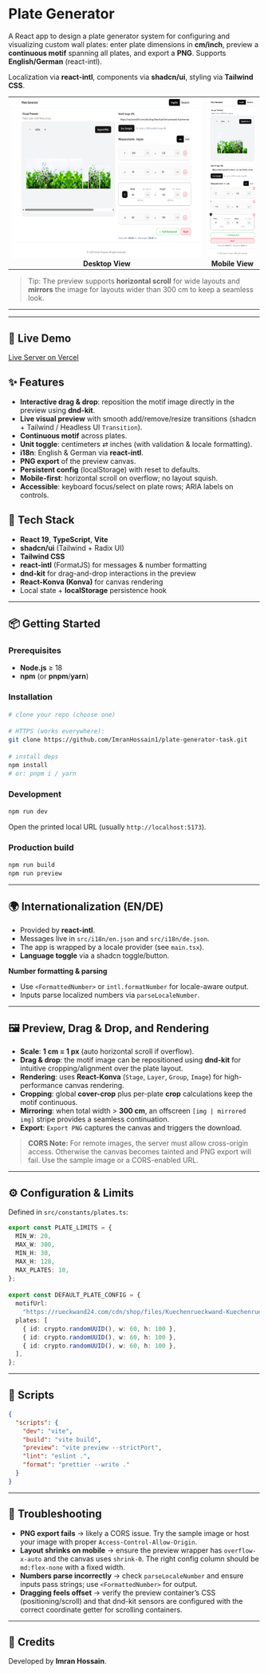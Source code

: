 # Plate Generator

A React app to design a plate generator system for configuring and visualizing custom wall plates: enter plate dimensions in **cm/inch**, preview a **continuous motif** spanning all plates, and export a **PNG**. Supports **English/German** (react-intl).

Localization via **react-intl**, components via **shadcn/ui**, styling via **Tailwind CSS**.

<table align="center">
  <tr>
    <td align="center">
      <img src="./docs/images/preview.png" alt="Desktop preview" height="320" /><br/>
      <b>Desktop View</b>
    </td>
    <td align="center">
      <img src="./docs/images/mobile-preview.png" alt="Mobile preview" height="320" /><br/>
      <b>Mobile View</b>
    </td>
  </tr>
</table>

> Tip: The preview supports **horizontal scroll** for wide layouts and **mirrors** the image for layouts wider than 300 cm to keep a seamless look.

---

---

## 🔗 Live Demo

[Live Server on Vercel](https://plate-generator-task.vercel.app/)

## ✨ Features

- **Interactive drag & drop**: reposition the motif image directly in the preview using **dnd-kit**.
- **Live visual preview** with smooth add/remove/resize transitions (shadcn + Tailwind / Headless UI `Transition`).
- **Continuous motif** across plates.
- **Unit toggle**: centimeters ⇄ inches (with validation & locale formatting).
- **i18n**: English & German via **react-intl**.
- **PNG export** of the preview canvas.
- **Persistent config** (localStorage) with reset to defaults.
- **Mobile-first**: horizontal scroll on overflow; no layout squish.
- **Accessible**: keyboard focus/select on plate rows; ARIA labels on controls.

## 🧱 Tech Stack

- **React 19**, **TypeScript**, **Vite**
- **shadcn/ui** (Tailwind + Radix UI)
- **Tailwind CSS**
- **react-intl** (FormatJS) for messages & number formatting
- **dnd-kit** for drag-and-drop interactions in the preview
- **React-Konva (Konva)** for canvas rendering
- Local state + **localStorage** persistence hook

---

## 📦 Getting Started

### Prerequisites

- **Node.js** ≥ 18
- **npm** (or **pnpm**/**yarn**)

### Installation

```bash
# clone your repo (choose one)

# HTTPS (works everywhere):
git clone https://github.com/ImranHossain1/plate-generator-task.git

# install deps
npm install
# or: pnpm i / yarn
```

### Development

```bash
npm run dev
```

Open the printed local URL (usually `http://localhost:5173`).

### Production build

```bash
npm run build
npm run preview
```

---

## 🌍 Internationalization (EN/DE)

- Provided by **react-intl**.
- Messages live in `src/i18n/en.json` and `src/i18n/de.json`.
- The app is wrapped by a locale provider (see `main.tsx`).
- **Language toggle** via a shadcn toggle/button.

**Number formatting & parsing**

- Use `<FormattedNumber>` or `intl.formatNumber` for locale-aware output.
- Inputs parse localized numbers via `parseLocaleNumber`.

---

## 🖼️ Preview, Drag & Drop, and Rendering

- **Scale**: **1 cm = 1 px** (auto horizontal scroll if overflow).
- **Drag & drop**: the motif image can be repositioned using **dnd-kit** for intuitive cropping/alignment over the plate layout.
- **Rendering**: uses **React-Konva** (`Stage`, `Layer`, `Group`, `Image`) for high-performance canvas rendering.
- **Cropping**: global **cover-crop** plus per-plate **crop** calculations keep the motif continuous.
- **Mirroring**: when total width > **300 cm**, an offscreen `[img | mirrored img]` stripe provides a seamless continuation.
- **Export**: `Export PNG` captures the canvas and triggers the download.

> **CORS Note:** For remote images, the server must allow cross-origin access. Otherwise the canvas becomes tainted and PNG export will fail. Use the sample image or a CORS-enabled URL.

---

## ⚙️ Configuration & Limits

Defined in `src/constants/plates.ts`:

```ts
export const PLATE_LIMITS = {
  MIN_W: 20,
  MAX_W: 300,
  MIN_H: 30,
  MAX_H: 128,
  MAX_PLATES: 10,
};

export const DEFAULT_PLATE_CONFIG = {
  motifUrl:
    "https://rueckwand24.com/cdn/shop/files/Kuechenrueckwand-Kuechenrueckwand-Gruene-frische-Kraeuter-KR-000018-HB.jpg?v=1695288356&width=1200",
  plates: [
    { id: crypto.randomUUID(), w: 60, h: 100 },
    { id: crypto.randomUUID(), w: 60, h: 100 },
    { id: crypto.randomUUID(), w: 60, h: 100 },
  ],
};
```

---

## 🧪 Scripts

```json
{
  "scripts": {
    "dev": "vite",
    "build": "vite build",
    "preview": "vite preview --strictPort",
    "lint": "eslint .",
    "format": "prettier --write ."
  }
}
```

---

## 🔧 Troubleshooting

- **PNG export fails** → likely a CORS issue. Try the sample image or host your image with proper `Access-Control-Allow-Origin`.
- **Layout shrinks on mobile** → ensure the preview wrapper has `overflow-x-auto` and the canvas uses `shrink-0`. The right config column should be `md:flex-none` with a fixed width.
- **Numbers parse incorrectly** → check `parseLocaleNumber` and ensure inputs pass strings; use `<FormattedNumber>` for output.
- **Dragging feels offset** → verify the preview container’s CSS (positioning/scroll) and that dnd-kit sensors are configured with the correct coordinate getter for scrolling containers.

---

## 🙌 Credits

Developed by **Imran Hossain**.
